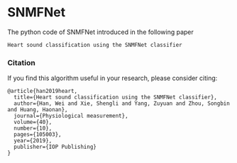 # SNMFNet
 The python code of SNMFNet introduced in the following paper
 
 	Heart sound classification using the SNMFNet classifier 

### Citation
If you find this algorithm useful in your research, please consider citing:

    @article{han2019heart,
      title={Heart sound classification using the SNMFNet classifier},
      author={Han, Wei and Xie, Shengli and Yang, Zuyuan and Zhou, Songbin and Huang, Haonan},
      journal={Physiological measurement},
      volume={40},
      number={10},
      pages={105003},
      year={2019},
      publisher={IOP Publishing}
    }
   
